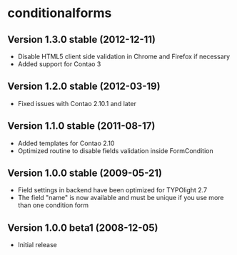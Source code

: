 
conditionalforms
================

Version 1.3.0 stable (2012-12-11)
---------------------------------
- Disable HTML5 client side validation in Chrome and Firefox if necessary
- Added support for Contao 3

Version 1.2.0 stable (2012-03-19)
---------------------------------
- Fixed issues with Contao 2.10.1 and later

Version 1.1.0 stable (2011-08-17)
---------------------------------
- Added templates for Contao 2.10
- Optimized routine to disable fields validation inside FormCondition

Version 1.0.0 stable (2009-05-21)
---------------------------------
- Field settings in backend have been optimized for TYPOlight 2.7
- The field "name" is now available and must be unique if you use more than one condition form

Version 1.0.0 beta1 (2008-12-05)
---------------------------------
- Initial release